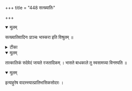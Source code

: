 +++
title = "448 सत्ख्यातिः"

+++


<details open><summary>मूलम्</summary>

सत्ख्यातिवादिनः प्राञ्चः भास्करा इति विश्रुतम् ॥
</details>



<details><summary>टीका</summary>

प्रमाणपद्धतिः.[ ]
</details>



<details open><summary>मूलम्</summary>

तात्कालिकं सदेवेदं जायते रजतादिकम् । भासते बाधकाले तु स्वसामग्र्या विनश्यति ॥
</details>



<details open><summary>मूलम्</summary>

इत्याहुरेष वादस्स्यात्प्रातिभासिकसोदरः ।
</details>

